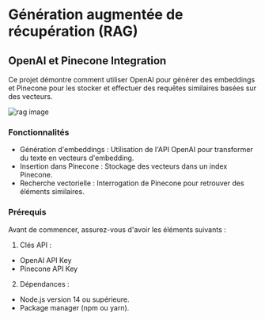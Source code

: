 
# Génération augmentée de récupération (RAG) 
## OpenAI et Pinecone Integration

Ce projet démontre comment utiliser OpenAI pour générer des embeddings et Pinecone pour les stocker et effectuer des requêtes similaires basées sur des vecteurs.

![rag image](https://github.com/Killian-Habasque/ia-rag/tree/main/public/rag.png)

### Fonctionnalités

- Génération d'embeddings : Utilisation de l'API OpenAI pour transformer du texte en vecteurs d'embedding.
- Insertion dans Pinecone : Stockage des vecteurs dans un index Pinecone.
- Recherche vectorielle : Interrogation de Pinecone pour retrouver des éléments similaires.

### Prérequis

Avant de commencer, assurez-vous d'avoir les éléments suivants :

1. Clés API :
- OpenAI API Key
- Pinecone API Key

2. Dépendances :
- Node.js version 14 ou supérieure.
- Package manager (npm ou yarn).



